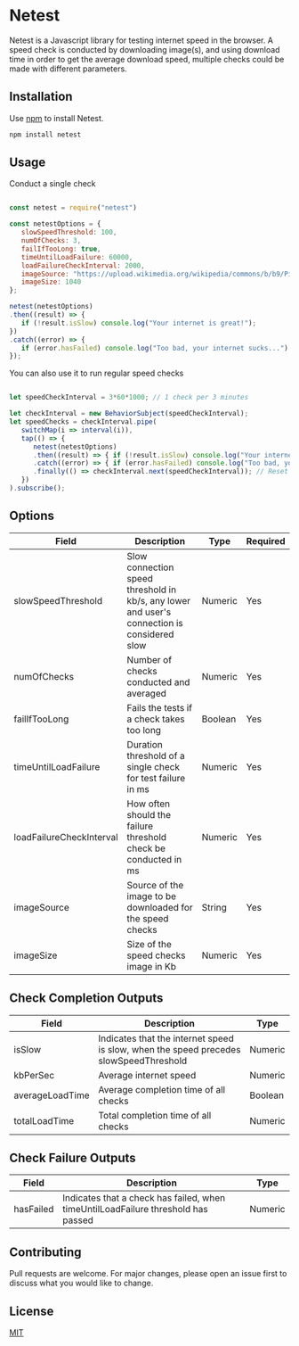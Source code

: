 # Netest

Netest is a Javascript library for testing internet speed in the browser.
A speed check is conducted by downloading image(s), and using download time in order to get the average download speed,
multiple checks could be made with different parameters.

## Installation

Use [npm](https://www.npmjs.com/package/netest) to install Netest.

```bash
npm install netest
```


## Usage

Conduct a single check

```javascript

const netest = require("netest")

const netestOptions = {
   slowSpeedThreshold: 100,
   numOfChecks: 3,
   failIfTooLong: true,
   timeUntilLoadFailure: 60000,
   loadFailureCheckInterval: 2000,
   imageSource: "https://upload.wikimedia.org/wikipedia/commons/b/b9/Pizigani_1367_Chart_1MB.jpg",
   imageSize: 1040
};

netest(netestOptions)
.then((result) => {
   if (!result.isSlow) console.log("Your internet is great!");
})
.catch((error) => {
   if (error.hasFailed) console.log("Too bad, your internet sucks...")
});

```


You can also use it to run regular speed checks

```javascript

let speedCheckInterval = 3*60*1000; // 1 check per 3 minutes

let checkInterval = new BehaviorSubject(speedCheckInterval);
let speedChecks = checkInterval.pipe(
   switchMap(i => interval(i)),
   tap(() => {
      netest(netestOptions)
      .then((result) => { if (!result.isSlow) console.log("Your internet is great!") })
      .catch((error) => { if (error.hasFailed) console.log("Too bad, your internet sucks...") })
      .finally(() => checkInterval.next(speedCheckInterval)); // Reset the timer at end
   })
).subscribe();

```


## Options
| Field                    | Description                                                                                 | Type       | Required   | 
|--------------------------|---------------------------------------------------------------------------------------------|------------|------------|
| slowSpeedThreshold       | Slow connection speed threshold in kb/s, any lower and user's connection is considered slow | Numeric    | Yes        |
| numOfChecks              | Number of checks conducted and averaged                                                     | Numeric    | Yes        |
| failIfTooLong            | Fails the tests if a check takes too long                                                   | Boolean    | Yes        |
| timeUntilLoadFailure     | Duration threshold of a single check for test failure in ms                                 | Numeric    | Yes        |
| loadFailureCheckInterval | How often should the failure threshold check be conducted in ms                             | Numeric    | Yes        |
| imageSource              | Source of the image to be downloaded for the speed checks                                   | String     | Yes        |
| imageSize                | Size of the speed checks image in Kb                                                        | Numeric    | Yes        |


## Check Completion Outputs
| Field                    | Description                                                                                 | Type       |
|--------------------------|---------------------------------------------------------------------------------------------|------------|
| isSlow                   | Indicates that the internet speed is slow, when the speed precedes slowSpeedThreshold       | Numeric    |
| kbPerSec                 | Average internet speed                                                                      | Numeric    |
| averageLoadTime          | Average completion time of all checks                                                       | Boolean    |
| totalLoadTime            | Total completion time of all checks                                                         | Numeric    |

## Check Failure Outputs
| Field                    | Description                                                                                 | Type       |
|--------------------------|---------------------------------------------------------------------------------------------|------------|
| hasFailed                | Indicates that a check has failed, when timeUntilLoadFailure threshold has passed           | Numeric    |


## Contributing
Pull requests are welcome. For major changes, please open an issue first to discuss what you would like to change.


## License
[MIT](https://choosealicense.com/licenses/mit/)
